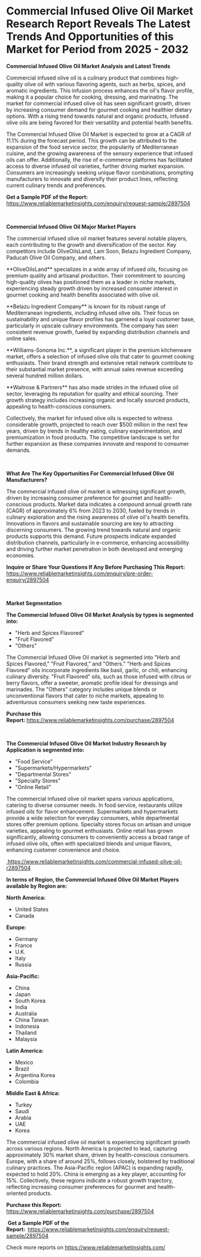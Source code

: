 <p><h1>Commercial Infused Olive Oil Market Research Report Reveals The Latest Trends And Opportunities of this Market for Period from 2025 - 2032</h1></p><p><strong>Commercial Infused Olive Oil Market Analysis and Latest Trends</strong></p>
<p><p>Commercial infused olive oil is a culinary product that combines high-quality olive oil with various flavoring agents, such as herbs, spices, and aromatic ingredients. This infusion process enhances the oil's flavor profile, making it a popular choice for cooking, dressing, and marinating. The market for commercial infused olive oil has seen significant growth, driven by increasing consumer demand for gourmet cooking and healthier dietary options. With a rising trend towards natural and organic products, infused olive oils are being favored for their versatility and potential health benefits.</p><p>The Commercial Infused Olive Oil Market is expected to grow at a CAGR of 11.1% during the forecast period. This growth can be attributed to the expansion of the food service sector, the popularity of Mediterranean cuisine, and the growing awareness of the sensory experience that infused oils can offer. Additionally, the rise of e-commerce platforms has facilitated access to diverse infused oil varieties, further driving market expansion. Consumers are increasingly seeking unique flavor combinations, prompting manufacturers to innovate and diversify their product lines, reflecting current culinary trends and preferences.</p></p>
<p><strong>Get a Sample PDF of the Report:&nbsp;</strong> <a href="https://www.reliablemarketinsights.com/enquiry/request-sample/2897504?utm_campaign=3261&utm_medium=2&utm_source=Github&utm_content=ia&utm_term=15032025&utm_id=commercial-infused-olive-oil">https://www.reliablemarketinsights.com/enquiry/request-sample/2897504</a></p>
<p>&nbsp;</p>
<p><strong>Commercial Infused Olive Oil Major Market Players</strong></p>
<p><p>The commercial infused olive oil market features several notable players, each contributing to the growth and diversification of the sector. Key competitors include OliveOilsLand, Lam Soon, Belazu Ingredient Company, Paducah Olive Oil Company, and others.</p><p>**OliveOilsLand** specializes in a wide array of infused oils, focusing on premium quality and artisanal production. Their commitment to sourcing high-quality olives has positioned them as a leader in niche markets, experiencing steady growth driven by increased consumer interest in gourmet cooking and health benefits associated with olive oil.</p><p>**Belazu Ingredient Company** is known for its robust range of Mediterranean ingredients, including infused olive oils. Their focus on sustainability and unique flavor profiles has garnered a loyal customer base, particularly in upscale culinary environments. The company has seen consistent revenue growth, fueled by expanding distribution channels and online sales.</p><p>**Williams-Sonoma Inc.**, a significant player in the premium kitchenware market, offers a selection of infused olive oils that cater to gourmet cooking enthusiasts. Their brand strength and extensive retail network contribute to their substantial market presence, with annual sales revenue exceeding several hundred million dollars. </p><p>**Waitrose & Partners** has also made strides in the infused olive oil sector, leveraging its reputation for quality and ethical sourcing. Their growth strategy includes increasing organic and locally sourced products, appealing to health-conscious consumers.</p><p>Collectively, the market for infused olive oils is expected to witness considerable growth, projected to reach over $500 million in the next few years, driven by trends in healthy eating, culinary experimentation, and premiumization in food products. The competitive landscape is set for further expansion as these companies innovate and respond to consumer demands.</p></p>
<p>&nbsp;</p>
<p><strong>What Are The Key Opportunities For Commercial Infused Olive Oil Manufacturers?</strong></p>
<p><p>The commercial infused olive oil market is witnessing significant growth, driven by increasing consumer preference for gourmet and health-conscious products. Market data indicates a compound annual growth rate (CAGR) of approximately 6% from 2023 to 2030, fueled by trends in culinary exploration and the rising awareness of olive oil's health benefits. Innovations in flavors and sustainable sourcing are key to attracting discerning consumers. The growing trend towards natural and organic products supports this demand. Future prospects indicate expanded distribution channels, particularly in e-commerce, enhancing accessibility and driving further market penetration in both developed and emerging economies.</p></p>
<p><strong>Inquire or Share Your Questions If Any Before Purchasing This Report:</strong> <a href="https://www.reliablemarketinsights.com/enquiry/pre-order-enquiry/2897504?utm_campaign=3261&utm_medium=2&utm_source=Github&utm_content=ia&utm_term=15032025&utm_id=commercial-infused-olive-oil">https://www.reliablemarketinsights.com/enquiry/pre-order-enquiry/2897504</a></p>
<p>&nbsp;</p>
<p><strong>Market Segmentation</strong></p>
<p><strong>The Commercial Infused Olive Oil Market Analysis by types is segmented into:</strong></p>
<p><ul><li>"Herb and Spices Flavored"</li><li>"Fruit Flavored"</li><li>"Others"</li></ul></p>
<p><p>The Commercial Infused Olive Oil market is segmented into "Herb and Spices Flavored," "Fruit Flavored," and "Others." "Herb and Spices Flavored" oils incorporate ingredients like basil, garlic, or chili, enhancing culinary diversity. "Fruit Flavored" oils, such as those infused with citrus or berry flavors, offer a sweeter, aromatic profile ideal for dressings and marinades. The "Others" category includes unique blends or unconventional flavors that cater to niche markets, appealing to adventurous consumers seeking new taste experiences.</p></p>
<p><strong>Purchase this Report:&nbsp;</strong><a href="https://www.reliablemarketinsights.com/purchase/2897504?utm_campaign=3261&utm_medium=2&utm_source=Github&utm_content=ia&utm_term=15032025&utm_id=commercial-infused-olive-oil">https://www.reliablemarketinsights.com/purchase/2897504</a></p>
<p>&nbsp;</p>
<p><strong>The Commercial Infused Olive Oil Market Industry Research by Application is segmented into:</strong></p>
<p><ul><li>"Food Service"</li><li>"Supermarkets/Hypermarkets"</li><li>"Departmental Stores"</li><li>"Specialty Stores"</li><li>"Online Retail"</li></ul></p>
<p><p>The commercial infused olive oil market spans various applications, catering to diverse consumer needs. In food service, restaurants utilize infused oils for flavor enhancement. Supermarkets and hypermarkets provide a wide selection for everyday consumers, while departmental stores offer premium options. Specialty stores focus on artisan and unique varieties, appealing to gourmet enthusiasts. Online retail has grown significantly, allowing consumers to conveniently access a broad range of infused olive oils, often with specialized blends and unique flavors, enhancing customer convenience and choice.</p></p>
<p><a href="https://www.reliablemarketinsights.com/commercial-infused-olive-oil-r2897504?utm_campaign=3261&utm_medium=2&utm_source=Github&utm_content=ia&utm_term=15032025&utm_id=commercial-infused-olive-oil">&nbsp;https://www.reliablemarketinsights.com/commercial-infused-olive-oil-r2897504</a></p>
<p><strong>In terms of Region, the Commercial Infused Olive Oil Market Players available by Region are:</strong></p>
<p>
    <p> <strong> North America: </strong>
        <ul>
            <li>United States</li>
            <li>Canada</li>
        </ul>
        </p> 
    <p> <strong> Europe: </strong>
        <ul>
            <li>Germany</li>
            <li>France</li>
            <li>U.K.</li>
            <li>Italy</li>
            <li>Russia</li>
        </ul>
        </p> 
    <p> <strong> Asia-Pacific: </strong>
        <ul>
            <li>China</li>
            <li>Japan</li>
            <li>South Korea</li>
            <li>India</li>
            <li>Australia</li>
            <li>China Taiwan</li>
            <li>Indonesia</li>
            <li>Thailand</li>
            <li>Malaysia</li>
        </ul>
        </p> 
    <p> <strong> Latin America: </strong>
        <ul>
            <li>Mexico</li>
            <li>Brazil</li>
            <li>Argentina Korea</li>
            <li>Colombia</li>
        </ul>
        </p> 
    <p> <strong> Middle East & Africa: </strong>
        <ul>
            <li>Turkey</li>
            <li>Saudi</li>
            <li>Arabia</li>
            <li>UAE</li>
            <li>Korea</li>
        </ul>
    </p>
    </p>
<p><p>The commercial infused olive oil market is experiencing significant growth across various regions. North America is projected to lead, capturing approximately 30% market share, driven by health-conscious consumers. Europe, with a share of around 25%, follows closely, bolstered by traditional culinary practices. The Asia-Pacific region (APAC) is expanding rapidly, expected to hold 20%. China is emerging as a key player, accounting for 15%. Collectively, these regions indicate a robust growth trajectory, reflecting increasing consumer preferences for gourmet and health-oriented products.</p></p>
<p><strong>Purchase this Report: </strong><a href="https://www.reliablemarketinsights.com/purchase/2897504?utm_campaign=3261&utm_medium=2&utm_source=Github&utm_content=ia&utm_term=15032025&utm_id=commercial-infused-olive-oil">https://www.reliablemarketinsights.com/purchase/2897504</a></p>
<p>&nbsp;<strong>Get a Sample PDF of the Report:&nbsp;&nbsp;</strong><a href="https://www.reliablemarketinsights.com/enquiry/request-sample/2897504?utm_campaign=3261&utm_medium=2&utm_source=Github&utm_content=ia&utm_term=15032025&utm_id=commercial-infused-olive-oil">https://www.reliablemarketinsights.com/enquiry/request-sample/2897504</a></p>
<p><strong></strong></p>
<p>Check more reports on <a href="https://www.reliablemarketinsights.com/?utm_campaign=3261&utm_medium=2&utm_source=Github&utm_content=ia&utm_term=15032025&utm_id=commercial-infused-olive-oil">https://www.reliablemarketinsights.com/</a></p>